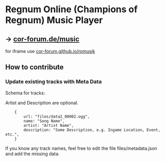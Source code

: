 # Regnum Online (Champions of Regnum) Music Player

## -> [cor-forum.de/music](https://cor-forum.de/music)
for iframe use [cor-forum.github.io/romusik](https://cor-forum.github.io/romusik/)

## How to contribute

### Update existing tracks with Meta Data

Schema for tracks:

Artist and Description are optional.

```
    {
        url: "files/data2_00002.ogg",
        name: "Song Name",
        artist: "Artist Name",
        description: "Some Description, e.g. Ingame Location, Event, etc.",
    }
```

If you know any track names, feel free to edit the file files/metadata.json and add the missing data.

